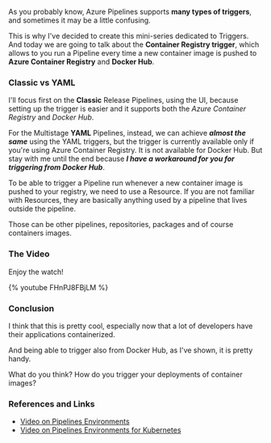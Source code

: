 As you probably know, Azure Pipelines supports __many types of triggers__, and sometimes it may be a little confusing. 

This is why I've decided to create this mini-series dedicated to Triggers. And today we are going to talk about the __Container Registry trigger__, which allows to you run a Pipeline every time a new container image is pushed to __Azure Container Registry__ and __Docker Hub__.

### Classic vs YAML

I'll focus first on the __Classic__ Release Pipelines, using the UI, because setting up the trigger is easier and it supports both the _Azure Container Registry_ and _Docker Hub_.

For the Multistage __YAML__ Pipelines, instead, we can achieve ___almost the same___ using the YAML triggers, but the trigger is currently available only if you're using Azure Container Registry. It is not available for Docker Hub. But stay with me until the end because ___I have a workaround for you for triggering from Docker Hub___.

To be able to trigger a Pipeline run whenever a new container image is pushed to your registry, we need to use a Resource. If you are not familiar with Resources, they are basically anything used by a pipeline that lives outside the pipeline.

Those can be other pipelines, repositories, packages and of course containers images.

### The Video

Enjoy the watch!

{% youtube FHnPJ8FBjLM %}

### Conclusion

I think that this is pretty cool, especially now that a lot of developers have their applications containerized.

And being able to trigger also from Docker Hub, as I've shown, it is pretty handy.

What do you think? How do you trigger your deployments of container images?

### References and Links

- [Video on Pipelines Environments](https://youtu.be/gN4j65w7wIM)
- [Video on Pipelines Environments for Kubernetes](https://youtu.be/qBO5-xINmSs)